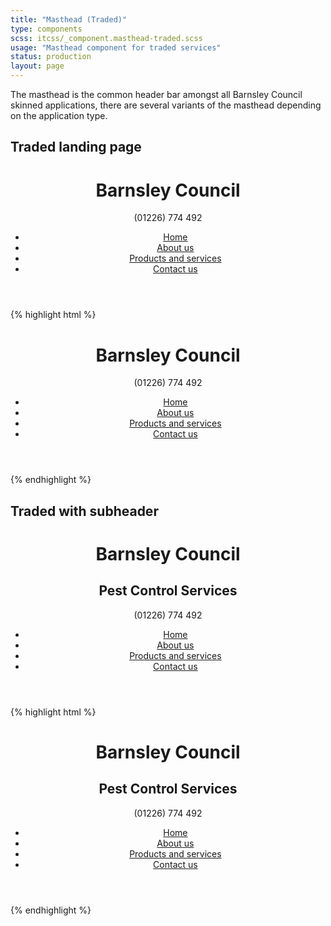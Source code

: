 ```yaml
---
title: "Masthead (Traded)"
type: components
scss: itcss/_component.masthead-traded.scss
usage: "Masthead component for traded services"
status: production
layout: page
---
```


The masthead is the common header bar amongst all Barnsley Council skinned applications, there are several variants of the masthead depending on the application type.

## Traded landing page

<div class="example">
<header class="masthead--traded container container--float">
    <div class="logo masthead__logo">
        <h1 class="logo__heading logo__heading--inverted">
            <a class="logo__link">
                Barnsley Council 
            </a>           
        </h1>
    </div>   
    <div class="masthead__info">
        <div class="masthead__contact">
            (01226) 774 492
        </div>
        <nav class="nav nav--divided">
            <ul class="ui-list">
                <li><a href="#">Home</a></li><!--
                --><li><a href="#">About us</a></li><!--
                --><li><a href="#">Products and services</a></li><!--
                --><li><a href="#">Contact us</a></li>
            </ul>
        </nav>
    </div>
</header>
</div>

{% highlight html %}
<header class="masthead--traded container container--float">
    <div class="logo masthead__logo">
        <h1 class="logo__heading logo__heading--inverted">
            <a class="logo__link">
                Barnsley Council 
            </a>           
        </h1>
    </div>   
    <div class="masthead__info">
        <div class="masthead__contact">
            (01226) 774 492
        </div>
        <nav class="nav nav--divided">
            <ul class="ui-list">
                <li><a class="masthead__nav__link" href="#">Home</a></li><!--
                --><li><a class="masthead__nav__link" href="#">About us</a></li><!--
                --><li><a class="masthead__nav__link" href="#">Products and services</a></li><!--
                --><li><a class="masthead__nav__link" href="#">Contact us</a></li>
            </ul>
        </nav>
    </div>
</header>
{% endhighlight %}

## Traded with subheader

<div class="example">
<header class="masthead--traded container container--float">
    <div class="logo masthead__logo">
        <h1 class="logo__heading logo__heading--traded logo__heading--inverted">
            <a class="logo__link">
                Barnsley Council 
            </a>            
        </h1>
        <h2 class="logo__subheading">Pest Control Services</h2>                
    </div>   
    <div class="masthead__info masthead__info--traded">
        <div class="masthead__contact">
            (01226) 774 492
        </div>
        <nav class="nav nav--divided">
            <ul class="ui-list">
                <li><a href="#">Home</a></li><!--
                --><li><a href="#">About us</a></li><!--
                --><li><a href="#">Products and services</a></li><!--
                --><li><a href="#">Contact us</a></li>
            </ul>
        </nav>
    </div>
</header>
</div>

{% highlight html %}
<header class="masthead--traded container container--float">
    <div class="logo masthead__logo">
        <h1 class="logo__heading logo__heading--traded logo__heading--inverted">
            <a class="logo__link">
                Barnsley Council 
            </a>            
        </h1>
        <h2 class="logo__subheading">Pest Control Services</h2>                
    </div>   
    <div class="masthead__info masthead__info--traded">
        <div class="masthead__contact">
            (01226) 774 492
        </div>
        <nav class="nav nav--divided">
            <ul class="ui-list">
                <li><a href="#">Home</a></li><!--
                --><li><a href="#">About us</a></li><!--
                --><li><a href="#">Products and services</a></li><!--
                --><li><a href="#">Contact us</a></li>
            </ul>
        </nav>
    </div>
</header>
{% endhighlight %}
